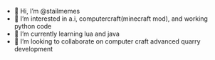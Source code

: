 - 👋 Hi, I’m @stailmemes
- 👀 I’m interested in a.i, computercraft(minecraft mod), and working python code
- 🌱 I’m currently learning lua and java
- 💞️ I’m looking to collaborate on computer craft advanced quarry development



